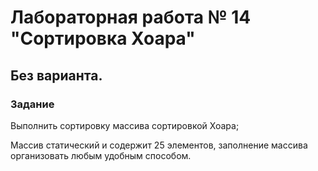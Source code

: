 # Лабораторная работа № 14 "Сортировка Хоара"

## Без варианта.

### Задание
Выполнить сортировку массива cортировкой Хоара;

Массив статический и содержит 25 элементов, заполнение массива организовать любым удобным способом.